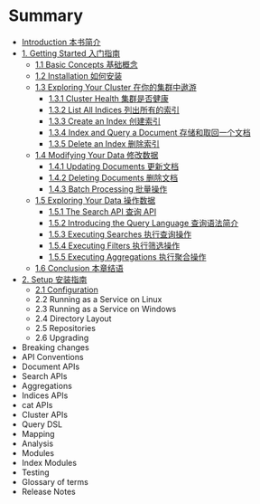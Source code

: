 # Summary

* [Introduction 本书简介](README.md)
* [1. Getting Started 入门指南](s01/00_getting_started.md)
   * [1.1 Basic Concepts 基础概念](s01/01_basic_concepts.md)
   * [1.2 Installation 如何安装](s01/02_installation.md)
   * [1.3 Exploring Your Cluster 在你的集群中遨游](s01/03_exploring_your_cluster.md)
       * [1.3.1 Cluster Health 集群是否健康](s01/03_01_cluster_health.md)
       * [1.3.2 List All Indices 列出所有的索引](s01/03_02_list_all_indices.md)
       * [1.3.3 Create an Index 创建索引](s01/03_03_create_an_index.md)
       * [1.3.4 Index and Query a Document 存储和取回一个文档](s01/03_04_index_and_query_a_document.md)
       * [1.3.5 Delete an Index 删除索引](s01/03_05_delete_an_index.md)
   * [1.4 Modifying Your Data 修改数据](s01/04_modifying_your_data.md)
       * [1.4.1 Updating Documents 更新文档](s01/04_01_updating_documents.md)
       * [1.4.2 Deleting Documents 删除文档](s01/04_02_deleting_documents.md)
       * [1.4.3 Batch Processing 批量操作](s01/04_03_batch_processing.md)
   * [1.5 Exploring Your Data 操作数据](s01/05_exploring_your_data.md)
       * [1.5.1 The Search API 查询 API](s01/05_01_the_search_api.md)
       * [1.5.2 Introducing the Query Language 查询语法简介](s01/05_02_introducing_the_query_language.md)
       * [1.5.3 Executing Searches 执行查询操作](s01/05_03_executing_searches.md)
       * [1.5.4 Executing Filters 执行筛选操作](s01/05_04_executing_filters.md)
       * [1.5.5 Executing Aggregations 执行聚合操作](s01/05_05_executing_aggregations.md)
   * [1.6 Conclusion 本章结语](s01/06_conclusion.md)
* [2. Setup 安装指南](s02/00_setup.md)
   * [2.1 Configuration](s02/01_configuration.md)
   * 2.2 Running as a Service on Linux
   * 2.3 Running as a Service on Windows
   * 2.4 Directory Layout
   * 2.5 Repositories
   * 2.6 Upgrading
* Breaking changes
* API Conventions
* Document APIs
* Search APIs
* Aggregations
* Indices APIs
* cat APIs
* Cluster APIs
* Query DSL
* Mapping
* Analysis
* Modules
* Index Modules
* Testing
* Glossary of terms
* Release Notes

